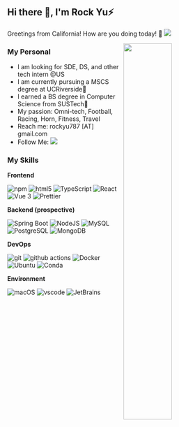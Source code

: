 ## Hi there 👋, I'm Rock Yu⚡️

Greetings from California! How are you doing today! 🤩
![](https://komarev.com/ghpvc/?username=rock3yu)

<picture>
  <source
    srcset="https://github-readme-stats.vercel.app/api?username=rock3yu&show_icons=true&theme=dark"
    media="(prefers-color-scheme: dark)"
  />
  <source
    srcset="https://github-readme-stats.vercel.app/api?username=rock3yu&show_icons=true"
    media="(prefers-color-scheme: light), (prefers-color-scheme: no-preference)"
  />
  <img src="https://github-readme-stats.vercel.app/api?username=rock3yu&show_icons=true" align=right width="47%"/>
</picture>

### My Personal

-  I am looking for SDE, DS, and other tech intern @US  
-  I am currently pursuing a MSCS degree at UCRiverside💙
-  I earned a BS degree in Computer Science from SUSTech🧡
-  My passion: Omni-tech, Football, Racing, Horn, Fitness, Travel
-  Reach me: rockyu787 [AT] gmail.com  
-  Follow Me: [![](https://img.shields.io/github/followers/Rock3Yu?label=follow%20me&style=social)](https://github.com/Rock3Yu/)  

### My Skills

**Frontend**

<p>
  <img alt="npm" src="https://img.shields.io/badge/-NPM-CB3837?style=flat-square&logo=npm&logoColor=white" />
  <img alt="html5" src="https://img.shields.io/badge/-HTML5-E34F26?style=flat-square&logo=html5&logoColor=white" />
  <img alt="TypeScript"
    src="https://img.shields.io/badge/-TypeScript-007ACC?style=flat-square&logo=typescript&logoColor=white" />
  <img alt="React" src="https://img.shields.io/badge/-React-45b8d8?style=flat-square&logo=react&logoColor=white" />
  <img alt="Vue 3" src="https://img.shields.io/badge/-Vue-5BA17F?style=flat-square&logo=vue.js&logoColor=white" />
  <img alt="Prettier"
    src="https://img.shields.io/badge/-Prettier-F7B93E?style=flat-square&logo=prettier&logoColor=white" />
</p>

**Backend (prospective)**

<p>
  <img alt="Spring Boot" src="https://img.shields.io/badge/-Spring%20Boot-6DB33F?style=flat-square&logo=spring-boot&logoColor=white" />
  <img alt="NodeJS" src="https://img.shields.io/badge/-NodeJS-43853d?style=flat-square&logo=Node.js&logoColor=white" />
  <img alt="MySQL" src="https://img.shields.io/badge/-MySQL-005C84?style=flat-square&logo=mysql&logoColor=white" />
  <img alt="PostgreSQL" src="https://img.shields.io/badge/-PostgreSQL-316192?style=flat-square&logo=postgresql&logoColor=white" />
  <img alt="MongoDB" src="https://img.shields.io/badge/-MongoDB-13aa52?style=flat-square&logo=mongodb&logoColor=white" />
</p>

**DevOps**

<p>
  <img alt="git" src="https://img.shields.io/badge/-Git-F05032?style=flat-square&logo=git&logoColor=white" />
  <img alt="github actions"
    src="https://img.shields.io/badge/-Github_Actions-2088FF?style=flat-square&logo=github-actions&logoColor=white" />
  <img alt="Docker" src="https://img.shields.io/badge/-Docker-46a2f1?style=flat-square&logo=docker&logoColor=white" />
  <img alt="Ubuntu" src="https://img.shields.io/badge/-Ubuntu-DB652A?style=flat-square&logo=ubuntu&logoColor=white" />
  <img alt="Conda" src="https://img.shields.io/badge/-Conda-342B029?style=flat-square&logo=anaconda&logoColor=white" />
</p>

**Environment**

<p>
  <img alt="macOS" src="https://img.shields.io/badge/-macOS-333?style=flat-square&logo=apple&logoColor=white" />
  <img alt="vscode" src="https://img.shields.io/badge/Visual%20Studio%20Code-blue?style=flat-square&logo=visual-studio-code&logoColor=ffffff" />
  <img alt="JetBrains" src="https://img.shields.io/badge/JetBrains%20IDE-000000?style=flat-square&logo=jetbrains&logoColor=white" />
<!--   <img alt="nvim" src="https://img.shields.io/badge/NeoVim-649047?style=flat-square&logo=neovim&logoColor=ffffff" /> -->
</p>


<!--
### My GitHub Stats

| ![](https://github-readme-stats.vercel.app/api?username=rock3yu) | ![Rock Yu's Most used languages](https://github-readme-stats.vercel.app/api/top-langs/?username=rockyu&layout=compact&hide_border=true&langs_count=10) |
|------------------------------------------------------------------|-----------------------------------------------------------------------------------------------------------|
-->

<!--
<details open>
<summary>Click to open ...</summary>
More content
</details>
-->

<!--
**Rock3Yu/Rock3Yu** is a ✨ _special_ ✨ repository because its `README.md` (this file) appears on your GitHub profile.

Here are some ideas to get you started:

- 🔭 I’m currently working on ...
- 🌱 I’m currently learning ...
- 👯 I’m looking to collaborate on ...
- 🤔 I’m looking for help with ...
- 💬 Ask me about ...
- 📫 How to reach me: ...
- 😄 Pronouns: ...
- ⚡ Fun fact: ...
-->
